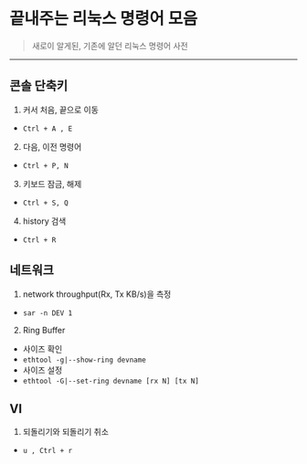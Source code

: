 # 끝내주는 리눅스 명령어 모음
> 새로이 알게된, 기존에 알던 리눅스 명령어 사전  

---

## 콘솔 단축키
1. 커서 처음, 끝으로 이동
 - `Ctrl + A , E`

2. 다음, 이전 명령어
 - `Ctrl + P, N`

3. 키보드 잠금, 해제
 - `Ctrl + S, Q`

4. history 검색
 - `Ctrl + R`


## 네트워크
1. network throughput(Rx, Tx KB/s)을 측정  
 - `sar -n DEV 1`  

2. Ring Buffer  
 - 사이즈 확인  
 - `ethtool -g|--show-ring devname`  
 - 사이즈 설정  
 - `ethtool -G|--set-ring devname [rx N] [tx N]`  


## VI
1. 되돌리기와 되돌리기 취소
 - `u , Ctrl + r`